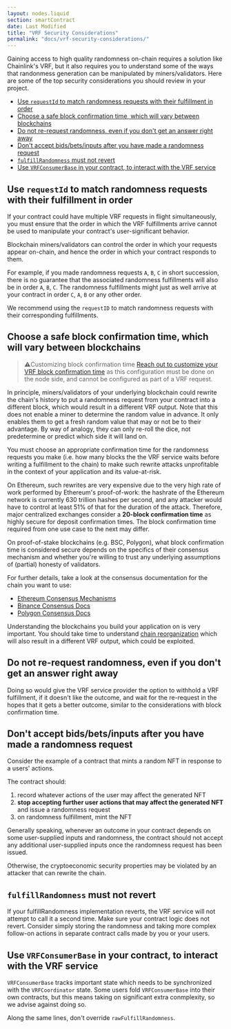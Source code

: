 ```yaml
---
layout: nodes.liquid
section: smartContract
date: Last Modified
title: "VRF Security Considerations"
permalink: "docs/vrf-security-considerations/"
---
```

Gaining access to high quality randomness on-chain requires a solution like Chainlink's VRF, but it also requires you to understand some of the ways that randonmess generation can be manipulated by miners/validators. Here are some of the top security considerations you should review in your project.

* [Use `requestId` to match randomness requests with their fulfillment in order](#use-requestid-to-match-randomness-requests-with-their-fulfillment-in-order)
* [Choose a safe block confirmation time, which will vary between blockchains](#choose-a-safe-block-confirmation-time-which-will-vary-between-blockchains)
* [Do not re-request randomness, even if you don't get an answer right away](#do-not-re-request-randomness-even-if-you-dont-get-an-answer-right-away)
* [Don't accept bids/bets/inputs after you have made a randomness request](#dont-accept-bidsbetsinputs-after-you-have-made-a-randomness-request)
* [`fulfillRandomness` must not revert](#fulfillrandomness-must-not-revert)
* [Use `VRFConsumerBase` in your contract, to interact with the VRF service](#use-vrfconsumerbase-in-your-contract-to-interact-with-the-vrf-service)

## Use `requestId` to match randomness requests with their fulfillment in order

If your contract could have multiple VRF requests in flight simultaneously, you must ensure that the order in which the VRF fulfillments arrive cannot be used to manipulate your contract's user-significant behavior.

Blockchain miners/validators can control the order in which your requests appear on-chain, and hence the order in which your contract responds to them.

For example, if you made randomness requests `A`, `B`, `C` in short succession, there is no guarantee that the associated randomness fulfillments will also be in order `A`, `B`, `C`. The randomness fulfillments might just as well arrive at your contract in order `C`, `A`, `B` or any other order.

We recommend using the `requestID` to match randomness requests with their corresponding fulfillments.

## Choose a safe block confirmation time, which will vary between blockchains

> ⚠️Customizing block confirmation time
> [Reach out to customize your VRF block confirmation time](https://chainlinkcommunity.typeform.com/to/OYQO67EF) as this configuration must be done on the node side, and cannot be configured as part of a VRF request.

In principle, miners/validators of your underlying blockchain could rewrite the chain's history to put a randomness request from your contract into a different block, which would result in a different VRF output. Note that this does not enable a miner to determine the random value in advance. It only enables them to get a fresh random value that may or not be to their advantage. By way of analogy, they can only re-roll the dice, not predetermine or predict which side it will land on.

You must choose an appropriate confirmation time for the randomness requests you make (i.e. how many blocks the the VRF service waits before writing a fulfillment to the chain) to make such rewrite attacks unprofitable in the context of your application and its value-at-risk.

On Ethereum, such rewrites are very expensive due to the very high rate of work performed by Ethereum's proof-of-work: the hashrate of the Ethereum network is currently 630 trillion hashes per second, and any attacker would have to control at least 51% of that for the duration of the attack. Therefore, major centralized exchanges consider a __20-block confirmation time__ as highly secure for deposit confirmation times. The block confirmation time required from one use case to the next may differ.

On proof-of-stake blockchains (e.g. BSC, Polygon), what block confirmation time is considered secure depends on the specifics of their consensus mechanism and whether you're willing to trust any underlying assumptions of (partial) honesty of validators.

For further details, take a look at the consensus documentation for the chain you want to use:
- [Ethereum Consensus Mechanisms](https://ethereum.org/en/developers/docs/consensus-mechanisms/)
- [Binance Consensus Docs](https://docs.binance.org/smart-chain/guides/concepts/consensus.html)
- [Polygon Consensus Docs](https://docs.matic.network/docs/contribute/bor/consensus/)

Understanding the blockchains you build your application on is very important. You should take time to understand [chain reorganization](https://blog.ethereum.org/2015/08/08/chain-reorganisation-depth-expectations/) which will also result in a different VRF output, which could be exploited.

## Do not re-request randomness, even if you don't get an answer right away

Doing so would give the VRF service provider the option to withhold a VRF fulfillment, if it doesn't like the outcome, and wait for the re-request in the hopes that it gets a better outcome, similar to the considerations with block confirmation time.

## Don't accept bids/bets/inputs after you have made a randomness request

Consider the example of a contract that mints a random NFT in response to a users' actions.

The contract should:
1. record whatever actions of the user may affect the generated NFT
1. __stop accepting further user actions that may affect the generated NFT__ and issue a randomness request
1. on randomness fulfillment, mint the NFT

Generally speaking, whenever an outcome in your contract depends on some user-supplied inputs and randomness, the contract should not accept any additional user-supplied inputs once the randomness request has been issued.

Otherwise, the cryptoeconomic security properties may be violated by an attacker that can rewrite the chain.

## `fulfillRandomness` must not revert

If your fulfillRandomness implementation reverts, the VRF service will not attempt to call it a second time. Make sure your contract logic does not revert. Consider simply storing the randomness and taking more complex follow-on actions in separate contract calls made by you or your users.

## Use `VRFConsumerBase` in your contract, to interact with the VRF service

`VRFConsumerBase` tracks important state which needs to be synchronized with the `VRFCoordinator` state. Some users fold `VRFConsumerBase` into their own contracts, but this means taking on significant extra conmplexity, so we advise against doing so.

Along the same lines, don't override `rawFulfillRandomness`.
